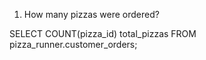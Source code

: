 1. How many pizzas were ordered?

SELECT COUNT(pizza_id) total_pizzas
FROM pizza_runner.customer_orders;

